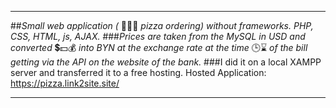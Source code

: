 ***
##_Small web application (_ 🍕🧀🥓 _pizza ordering) without frameworks. PHP, CSS, HTML, js, AJAX._
###_Prices are taken from the MySQL in USD and converted_ 💲💵💰 _into BYN at the exchange rate at the time_ 🕒⌛ _of the bill getting via the API on the website of the bank._
###I did it on a local XAMPP server and transferred it to a free hosting. Hosted Application: https://pizza.link2site.site/
***
